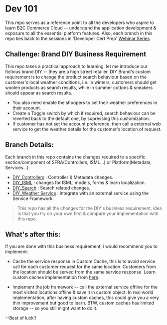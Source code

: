 # Dev 101
This repo serves as a reference point to all the developers who aspire to learn B2C Commerce Cloud -- understand the application development & exposure to all the essential platform features.
Also, each branch in this repo ties back to the sessions in 'Developer Cert Prep' [Webinar Series](https://sfdc.co/devcertprepdetails)

## Challenge: Brand DIY Business Requirement
This repo takes a practical approach to learning, let me introduce our fictious brand DIY -- they are a high street retailer.  DIY Brand's custom requirement is to change the product search behaviour based on the customer's local weather conditions, i.e. in winters, customers should get woolen products as search results, while in summer cottons & sneakers should appear as search results.

* You also need enable the shoopers to set their weather preferences in their account.
* Create a Toggle switch by which if required, search behaviour can be reverted back to the default one, by supressing this customization.
* If customer has not set the account preference, then call a external web service to get the weather details for the customer's location of request.

## Branch Details:
Each branch in this repo contains the changes required to a specific section/component of SFRA(Controllers, ISML...) or Platform(Metadata, Services...).

* [DIY_Controllers](https://github.com/pravngaur/Dev_101/tree/DIY_Controllers) : Controller & Metadata changes.
* [DIY_ISML](https://github.com/pravngaur/Dev_101/tree/DIY_ISML) : changes for ISML, models, forms & learn localization.
* [DIY_Search](https://github.com/pravngaur/Dev_101/tree/DIY_Search) : Search related changes.
* [DIY_Weather Service](https://github.com/pravngaur/Dev_101/tree/DIY_WeatherService) : Integrate with an external service using the Service Framework.

> This repo has all the changes for the DIY's business requirement, idea is that you try on your own first & compare your implementation with this repo.

## What's after this:
If you are done with this business requirement, i would recommend you to implement:

* Cache the service response in Custom Cache, this is to avoid service call for each customer request for the same location. Customers from the location should be served from the same service response.
Learn custom caches implementation from [here](https://github.com/pravngaur/Developer_Labs/tree/CustomCaches).

* Implement the job framework -- call the external service offline for the most visited locations offline & save it in custom object. In real world implementation, after having custom caches, this could give you a very thin improvement but good to learn. BTW, custom caches has limited storage -- so you still might want to do it.

--Best of luck!!
